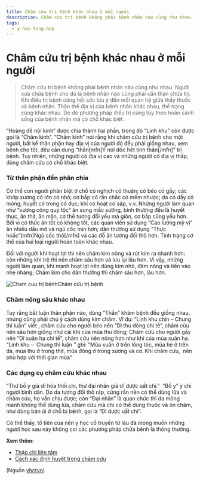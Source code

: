 ```yaml
---
title: Châm cứu trị bệnh khác nhau ở mỗi người
description: Châm cứu trị bệnh không phải bệnh nhân nào cũng như nhau. Người xưa chữa bệnh cho dù là bệnh nhân nào cũng phải cẩn thận chữa trị. Khi điều trị bệnh cũng hết sức lưu ý đến mối quan hệ giữa thầy thuốc và bệnh nhân. Thân thể địa vị của bệnh nhân khác nhau, thể trạng cũng khác nhau. Do đó phương pháp điều trị cũng tùy theo hoàn cảnh sống của bệnh nhân mà có chỗ khác biệt .
tags:
  - y-hoc-tong-hop
---
```


# Châm cứu trị bệnh khác nhau ở mỗi người 

> Châm cứu trị bệnh không phải bệnh nhân nào cũng như nhau. Người xưa chữa bệnh cho dù là bệnh nhân nào cũng phải cẩn thận chữa trị. Khi điều trị bệnh cũng hết sức lưu ý đến mối quan hệ giữa thầy thuốc và bệnh nhân. Thân thể địa vị của bệnh nhân khác nhau, thể trạng cũng khác nhau. Do đó phương pháp điều trị cũng tùy theo hoàn cảnh sống của bệnh nhân mà có chỗ khác biệt .


“Hoàng đế nội kinh” được chia thành hai phần, trong đó “Linh khu” còn được gọi là “Châm kinh”. “Châm kinh” nói rằng khi châm cứu trị bệnh cho một người, bất kể thân phận hay địa vị của người đó đều phải giống nhau, xem bệnh cho tốt, đều cần dung “thần[mfn]Ý nói dốc hết tinh thần[/mfn]” trị bệnh. Tuy nhiên, những người có địa vị cao và những người có địa vị thấp, dùng châm cứu có chỗ khác biệt.


### Từ thân phận đến phân chia


Cơ thể con người phân biệt ở chỗ có nghịch có thuận; có béo có gầy; các khớp xương có lớn có nhỏ; cơ bắp có rắn chắc có mềm nhược; da có dầy có mỏng; huyết có trong có đục; khí có hoạt có sáp, v.v. Những người làm quan như “vương công quý tộc” ăn sung mắc sướng, bình thường đều là huyết thực, ăn thịt, ăn mặn, cơ thể tương đối yếu mà giòn, cơ bắp cũng yếu hơn. Bởi vì có thức ăn tốt có không tốt, các quan viên sử dụng “Cao lương mỹ vị” ăn nhiều dầu mỡ và ngũ cốc mịn hơn; dân thường sử dụng “Thực hoắc”[mfn]Ngũ cốc thô[/mfn] và các đồ ăn tương đối thô hơn. Tình trạng cơ thể của hai loại người hoàn toàn khác nhau.


Đối với người khí hoạt lợi thì nên châm kim nông và rút kim ra nhanh hơn; còn những khí trệ thì nên châm sâu hơn và lưu lại lâu hơn. Vì vậy, những người làm quan, khí mạnh hoạt lợi nên dùng kim nhỏ, đâm nông và tiến vào nhẹ nhàng; Châm kim cho dân thường thì châm sâu hơn, lâu hơn.


![Cham cuu trị bệnh](/imgs/yhctvn/Cham-cuu-tri-benh.jpg)Châm cứu trị bệnh


### Châm nông sâu khác nhau


Tuy rằng bất luận thân phận nào, dùng “Thần” khám bệnh đều giống nhau, nhưng cũng phải chú ý cách dùng kim châm. Ví dụ: “Linh khu chín – Chung thỉ luận” viết , châm cứu cho người béo nên “Dĩ thu đông chi tề”, châm cứu nên sâu hơn giống như cái khí của mùa thu đông; Châm cứu cho người gầy nên “Dĩ xuân hạ chi tề”, châm cứu nên nông hơn như khí của mùa xuân hạ. “Linh khu –  Chung thỉ luận ” ghi: “Mùa xuân ở trên lông tóc, mùa hè ở trên da, mùa thu ở trong thịt, mùa đông ở trong xương và cơ. Khi châm cứu,  nên phù hợp với thời gian mùa”


### Các dụng cụ châm cứu khác nhau


“Thứ bố y giả dĩ hỏa thối chi, thứ đại nhân giả dĩ dược uất chi.”  “Bố y” ý chỉ  người bình dân. Do da tương đối thô ráp, cứng rắn nên có thể dùng lửa và châm cứu, họ vẫn chịu được; còn “Đại nhân” là quan chức thì da mỏng manh không thể dùng lửa, châm cứu mà chỉ có thể dùng thuốc và ôn châm, như dùng bàn ủi ở chỗ bị bệnh, gọi là “Dĩ dược uất chi”.


Có thể thấy, tổ tiên của nền y học cổ truyền từ lâu đã mong muốn những người học sau này không coi các phương pháp chữa bệnh là thông thường.





**Xem thêm:**


* [Thập chỉ liên tâm](/yhctvn/thap-chi-lien-tam)
* [Cách xác định huyệt trong châm cứu](/yhctvn/cach-xac-dinh-huyet-trong-cham-cuu)

(Nguồn <a href="https://yhctvn.com/cham-cuu-tri-benh-khac-nhau-o-moi-nguoi/" target="_blank">yhctvn</a>)
